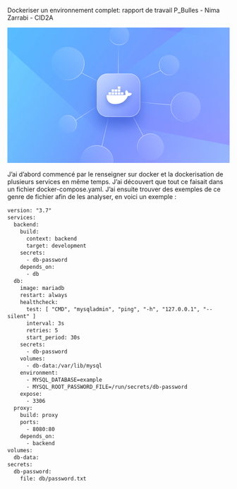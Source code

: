
Dockeriser un environnement complet: rapport de travail
P_Bulles - Nima Zarrabi - CID2A


![Front Page Image](/assets/FrontPageDocker.png "Docker Image")


J’ai d’abord commencé par le renseigner sur docker et la dockerisation de plusieurs services en même temps.
J’ai découvert que tout ce faisait dans un fichier docker-compose.yaml.
J’ai ensuite trouver des exemples de ce genre de fichier afin de les analyser, en voici un exemple :

```
version: "3.7"
services:
  backend:
    build:
      context: backend
      target: development
    secrets:
      - db-password
    depends_on:
      - db
  db:
    image: mariadb
    restart: always
    healthcheck:
      test: [ "CMD", "mysqladmin", "ping", "-h", "127.0.0.1", "--silent" ]
      interval: 3s
      retries: 5
      start_period: 30s
    secrets:
      - db-password
    volumes:
      - db-data:/var/lib/mysql
    environment:
      - MYSQL_DATABASE=example
      - MYSQL_ROOT_PASSWORD_FILE=/run/secrets/db-password
    expose:
      - 3306
  proxy:
    build: proxy
    ports:
      - 8080:80
    depends_on:
      - backend
volumes:
  db-data:
secrets:
  db-password:
    file: db/password.txt
```